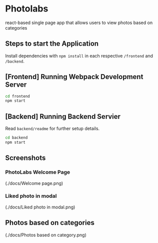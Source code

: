 # Photolabs
react-based single page app that allows users to view photos based on categories


## Steps to start the Application

Install dependencies with `npm install` in each respective `/frontend` and `/backend`.

## [Frontend] Running Webpack Development Server

```sh
cd frontend
npm start
```

## [Backend] Running Backend Servier

Read `backend/readme` for further setup details.

```sh
cd backend
npm start
```

## Screenshots

### PhotoLabs Welcome Page
(./docs/Welcome page.png)

### Liked photo in modal
(./docs/Liked photo in modal.png)

## Photos based on categories
(./docs/Photos based on category.png)


